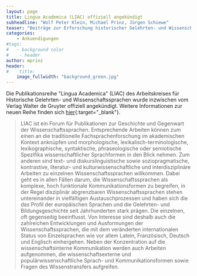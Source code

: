 ```yaml
---
layout: page
title: Lingua Academica (LIAC) offiziell angekündigt
subheadline: "Wolf Peter Klein, Michael Prinz, Jürgen Schiewe"
teaser: "Beiträge zur Erforschung historischer Gelehrten- und Wissenschaftssprachen"
categories:
    - Ankuendigungen
#tags:
#   - background color
#    - header
author: mprinz
header:
#    title: 
    image_fullwidth: "background_green.jpg"
---
```


Die Publikationsreihe "Lingua Academica" (LIAC) des Arbeitskreises für Historische Gelehrten- und Wissenschaftssprachen wurde 
inzwischen vom Verlag Walter de Gruyter offiziell angekündigt. Weitere Informationen zur neuen Reihe finden sich [hier]( https://www.degruyter.com/view/serial/486225?rskey=RG1b1p&result=1 ){:target="_blank"}. 


> LIAC ist ein Forum für Publikationen zur Geschichte und Gegenwart der Wissenschaftssprachen. 
Entsprechende Arbeiten können zum einen an die traditionelle Fachsprachenforschung im akademischen Kontext anknüpfen und 
morphologische, lexikalisch-terminologische, lexikographische, syntaktische, phraseologische oder semiotische Spezifika 
wissenschaftlicher Sprachformen in den Blick nehmen. Zum anderen sind text- und diskurslinguistische sowie soziopragmatische, 
kontrastive, literatur- und kulturwissenschaftliche und interdisziplinäre Arbeiten zu einzelnen Wissenschaftssprachen willkommen. 
Dabei geht es in allen Fällen darum, die Wissenschaftssprachen als komplexe, hoch funktionale Kommunikationsformen zu begreifen, 
in der Regel disziplinär abgrenzbaren Wissenschaftssprachen stehen untereinander in vielfältigen Austauschprozessen und haben sich 
die das Profil der europäischen Sprachen und die Gelehrten- und Bildungsgeschichte seit Jahrhunderten stark prägen. Die einzelnen, 
oft gegenseitig beeinflusst. Von Interesse sind deshalb auch die zahlreichen Entwicklungen und Ausformungen der Wissenschaftssprachen, 
die mit dem veränderten internationalen Status von Einzelsprachen wie vor allem Latein, Französisch, Deutsch und Englisch einhergehen. 
Neben der Konzentration auf die wissenschaftsinterne Kommunikation werden auch Arbeiten aufgenommen, die wissenschaftsexterne und 
populärwissenschaftliche Sprach- und Kommunikationsformen sowie Fragen des Wissenstransfers aufgreifen.



